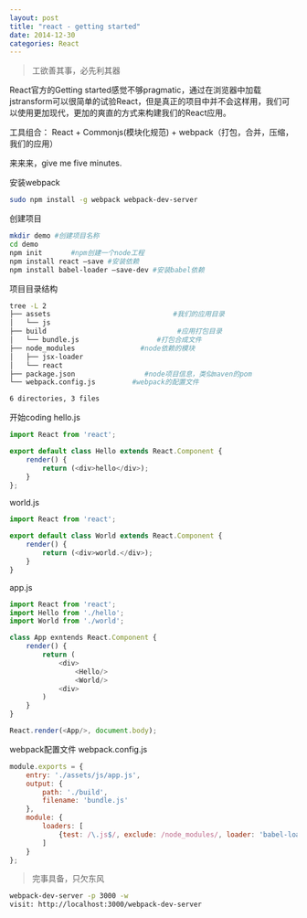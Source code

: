 ```yaml
---
layout: post
title: "react - getting started"
date: 2014-12-30
categories: React
---
```


> 工欲善其事，必先利其器


React官方的Getting started感觉不够pragmatic，通过在浏览器中加载jstransform可以很简单的试验React，但是真正的项目中并不会这样用，我们可以使用更加现代，更加的爽直的方式来构建我们的React应用。


工具组合： React + Commonjs(模块化规范) + webpack（打包，合并，压缩，我们的应用）


来来来，give me five minutes.

安装webpack

```sh
sudo npm install -g webpack webpack-dev-server
```



创建项目

```sh
mkdir demo #创建项目名称
cd demo
npm init       #npm创建一个node工程
npm install react —save #安装依赖
npm install babel-loader —save-dev #安装babel依赖
```

项目目录结构

```sh
tree -L 2
├── assets                              #我们的应用目录
│   └── js
├── build                                #应用打包目录
│   └── bundle.js                   #打包合成文件
├── node_modules                #node依赖的模块
│   ├── jsx-loader
│   └── react
├── package.json                 #node项目信息，类似maven的pom
└── webpack.config.js         #webpack的配置文件

6 directories, 3 files
```

开始coding
hello.js

```javascript
import React from 'react';

export default class Hello extends React.Component {
	render() {
		return (<div>hello</div>);
	}
};
```

world.js

```javascript
import React from 'react';

export default class World extends React.Component {
	render() {
		return (<div>world.</div>);
	}
}
```

app.js

```javascript
import React from 'react';
import Hello from './hello';
import World from './world';

class App exntends React.Component {
	render() {
		return (
			<div>
				<Hello/>
				<World/>
			<div>
		)
	}
}

React.render(<App/>, document.body);
```

webpack配置文件
webpack.config.js

```javascript
module.exports = {
	entry: './assets/js/app.js',
	output: {
		path: './build',
		filename: 'bundle.js'
	},
	module: {
		loaders: [
			{test: /\.js$/, exclude: /node_modules/, loader: 'babel-loader?stage=0'}
		]
	}
};
```

> 完事具备，只欠东风

```sh
webpack-dev-server -p 3000 -w
visit: http://localhost:3000/webpack-dev-server
```